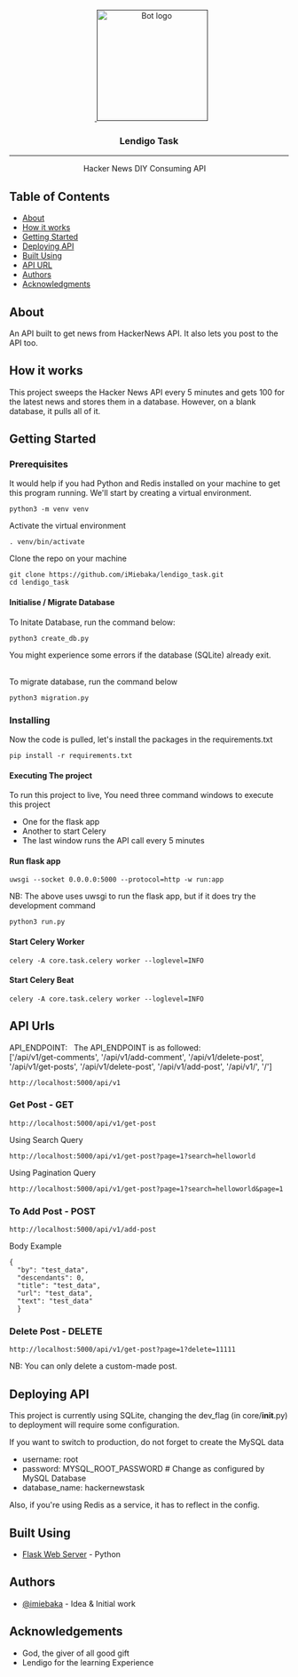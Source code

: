 <p align="center">
  <a href="" rel="noopener">
 <img width=200px height=200px src="https://i1.wp.com/lendigo.ng/wp-content/uploads/2019/12/Lendigo-Logo-2.png?w=1200" alt="Bot logo"></a>
</p>

<h3 align="center">Lendigo Task</h3>

---

<p align="center"> Hacker News DIY Consuming API
    <br> 
</p>

## Table of Contents

- [About](#about)
- [How it works](#working)
- [Getting Started](#getting_started)
- [Deploying API](#deployment)
- [Built Using](#built_using)
- [API URL](#api-side)
- [Authors](#authors)
- [Acknowledgments](#acknowledgement)

## About <a name = "about"></a>

An API built to get news from HackerNews API. It also lets you post to the API too.

## How it works <a name = "working"></a>

This project sweeps the Hacker News API every 5 minutes and gets 100 for the latest news and stores them in a database. However, on a blank database, it pulls all of it.

## Getting Started <a name = "getting_started"></a>

### Prerequisites

It would help if you had Python and Redis installed on your machine to get this program running. We'll start by creating a virtual environment.

```
python3 -m venv venv
```

Activate the virtual environment

```
. venv/bin/activate
```

Clone the repo on your machine

```
git clone https://github.com/iMiebaka/lendigo_task.git
cd lendigo_task
```
#### Initialise / Migrate Database

To Initate Database, run the command below:
```
python3 create_db.py
```
You might experience some errors if the database (SQLite) already exit.

</br>
To migrate database, run the command below

```
python3 migration.py
```

### Installing

Now the code is pulled, let's install the packages in the requirements.txt

```
pip install -r requirements.txt
```

#### Executing The project

To run this project to live, You need three command windows to execute this project

- One for the flask app
- Another to start Celery
- The last window runs the API call every 5 minutes

#### Run flask app

```
uwsgi --socket 0.0.0.0:5000 --protocol=http -w run:app
```

NB: The above uses uwsgi to run the flask app, but if it does try the development command

```
python3 run.py
```

#### Start Celery Worker

```
celery -A core.task.celery worker --loglevel=INFO

```

#### Start Celery Beat

```
celery -A core.task.celery worker --loglevel=INFO
```

## API Urls <a name = "api-side"></a>

<p> API_ENDPOINT:   The API_ENDPOINT is as followed:
<br>
['/api/v1/get-comments', '/api/v1/add-comment', '/api/v1/delete-post', '/api/v1/get-posts', '/api/v1/delete-post', '/api/v1/add-post', '/api/v1/', '/']
</p>

```
http://localhost:5000/api/v1
```

### Get Post - GET
```
http://localhost:5000/api/v1/get-post

```

Using Search Query
```
http://localhost:5000/api/v1/get-post?page=1?search=helloworld

```

Using Pagination Query

```
http://localhost:5000/api/v1/get-post?page=1?search=helloworld&page=1
```


### To Add Post - POST

```
http://localhost:5000/api/v1/add-post
```

Body Example

```
{
  "by": "test_data",
  "descendants": 0,
  "title": "test_data",
  "url": "test_data",
  "text": "test_data"
  }
```

### Delete Post - DELETE
```
http://localhost:5000/api/v1/get-post?page=1?delete=11111

```
NB: You can only delete a custom-made post.


## Deploying API <a name = "deployment"></a>

This project is currently using SQLite, changing the dev_flag (in core/**init**.py) to deployment will require some configuration.

If you want to switch to production, do not forget to create the MySQL data

- username: root
- password: MYSQL_ROOT_PASSWORD # Change as configured by MySQL Database
- database_name: hackernewstask
  <br>

Also, if you're using Redis as a service, it has to reflect in the config.


## Built Using <a name = "built_using"></a>

- [Flask Web Server](https://flask-login.readthedocs.io/en/latest/) - Python

## Authors <a name = "authors"></a>

- [@imiebaka](https://github.com/imiebaka) - Idea & Initial work

## Acknowledgements <a name = "acknowledgement"></a>

- God, the giver of all good gift
- Lendigo for the learning Experience